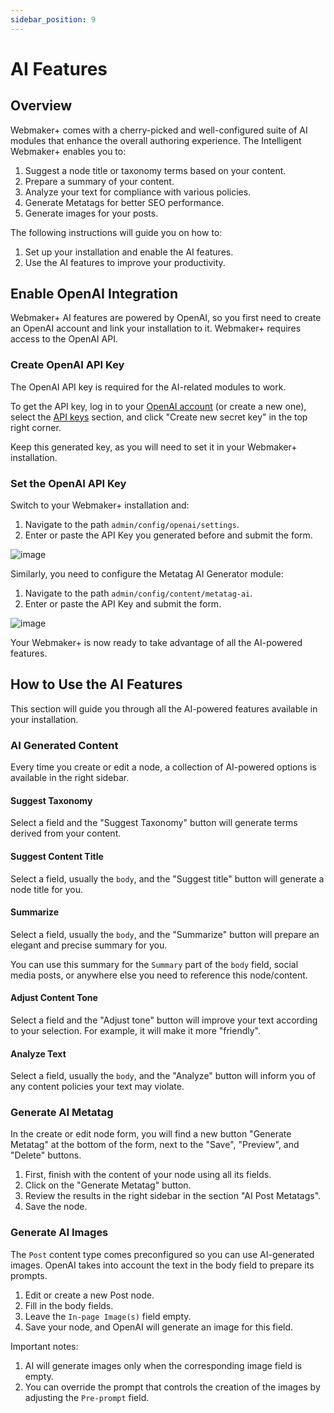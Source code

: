 ```yaml
---
sidebar_position: 9
---
```


# AI Features

## Overview

Webmaker+ comes with a cherry-picked and well-configured suite of AI modules that enhance the overall authoring experience. The Intelligent Webmaker+ enables you to:

1. Suggest a node title or taxonomy terms based on your content.
2. Prepare a summary of your content.
3. Analyze your text for compliance with various policies.
4. Generate Metatags for better SEO performance.
5. Generate images for your posts.

The following instructions will guide you on how to:
1. Set up your installation and enable the AI features.
2. Use the AI features to improve your productivity.

## Enable OpenAI Integration
Webmaker+ AI features are powered by OpenAI, so you first need to create an OpenAI account and link your installation to it. Webmaker+ requires access to the OpenAI API.

### Create OpenAI API Key
The OpenAI API key is required for the AI-related modules to work.

To get the API key, log in to your [OpenAI account](https://platform.openai.com/login?launch) (or create a new one), select the [API keys](https://platform.openai.com/api-keys) section, and click "Create new secret key" in the top right corner.

Keep this generated key, as you will need to set it in your Webmaker+ installation.

### Set the OpenAI API Key
Switch to your Webmaker+ installation and:
1. Navigate to the path `admin/config/openai/settings`.
2. Enter or paste the API Key you generated before and submit the form.

![image](https://github.com/morethanthemes/docs/assets/690575/a1b4ea49-5b46-4052-b3aa-e35fed6678c4)


Similarly, you need to configure the Metatag AI Generator module:
1. Navigate to the path `admin/config/content/metatag-ai`.
2. Enter or paste the API Key and submit the form.

![image](https://github.com/morethanthemes/docs/assets/690575/b23378ff-173f-4b25-86ad-7815900b129d)

Your Webmaker+ is now ready to take advantage of all the AI-powered features.

## How to Use the AI Features
This section will guide you through all the AI-powered features available in your installation.

### AI Generated Content
Every time you create or edit a node, a collection of AI-powered options is available in the right sidebar.

#### Suggest Taxonomy
Select a field and the "Suggest Taxonomy" button will generate terms derived from your content.

#### Suggest Content Title
Select a field, usually the `body`, and the "Suggest title" button will generate a node title for you.

#### Summarize
Select a field, usually the `body`, and the "Summarize" button will prepare an elegant and precise summary for you.

You can use this summary for the `Summary` part of the `body` field, social media posts, or anywhere else you need to reference this node/content.

#### Adjust Content Tone
Select a field and the "Adjust tone" button will improve your text according to your selection. For example, it will make it more "friendly".

#### Analyze Text
Select a field, usually the `body`, and the "Analyze" button will inform you of any content policies your text may violate.

### Generate AI Metatag
In the create or edit node form, you will find a new button "Generate Metatag" at the bottom of the form, next to the "Save", "Preview", and "Delete" buttons.

1. First, finish with the content of your node using all its fields.
2. Click on the "Generate Metatag" button.
3. Review the results in the right sidebar in the section "AI Post Metatags".
4. Save the node.

### Generate AI Images
The `Post` content type comes preconfigured so you can use AI-generated images. OpenAI takes into account the text in the body field to prepare its prompts.

1. Edit or create a new Post node.
2. Fill in the body fields.
3. Leave the `In-page Image(s)` field empty.
4. Save your node, and OpenAI will generate an image for this field.

Important notes:
1. AI will generate images only when the corresponding image field is empty.
2. You can override the prompt that controls the creation of the images by adjusting the `Pre-prompt` field.
